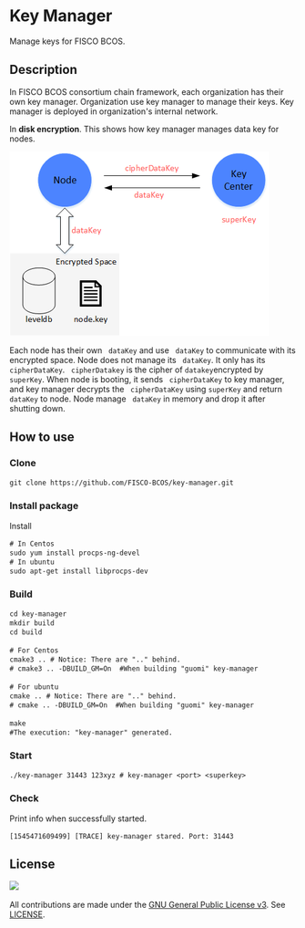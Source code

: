 # Key Manager

Manage keys for FISCO BCOS.

## Description

In FISCO BCOS consortium chain framework, each organization has their own key manager. Organization use key manager to manage their keys. Key manager is deployed in organization's internal network.  

In **disk encryption**. This shows how key manager manages data key for nodes. 

![](docs/imgs/framework.png)

Each node has their own ``` dataKey``` and use ``` dataKey``` to communicate with its encrypted space. Node does not manage its ``` dataKey```. It only has its ``` cipherDataKey```. ``` cipherDatakey``` is the cipher of ``` datakey ```encrypted by ``` superKey```.  When node is booting, it sends ``` cipherDataKey``` to key manager, and key manager decrypts the ``` cipherDataKey```  using ``` superKey ``` and return ``` dataKey``` to node. Node manage ``` dataKey``` in memory and drop it after shutting down.

## How to use

### Clone

``` shell
git clone https://github.com/FISCO-BCOS/key-manager.git
```

### Install package

Install

``` shell
# In Centos
sudo yum install procps-ng-devel
# In ubuntu
sudo apt-get install libprocps-dev
```

### Build

``` shell
cd key-manager
mkdir build
cd build

# For Centos
cmake3 .. # Notice: There are ".." behind. 
# cmake3 .. -DBUILD_GM=On  #When building "guomi" key-manager

# For ubuntu
cmake .. # Notice: There are ".." behind. 
# cmake .. -DBUILD_GM=On  #When building "guomi" key-manager

make
#The execution: "key-manager" generated.
```

### Start

``` shell
./key-manager 31443 123xyz # key-manager <port> <superkey>
```

### Check

Print info when successfully started.

``` log
[1545471609499] [TRACE] key-manager stared. Port: 31443
```

## License

![](https://img.shields.io/github/license/FISCO-BCOS/key-manager.svg)

All contributions are made under the [GNU General Public License v3](https://www.gnu.org/licenses/gpl-3.0.en.html). See [LICENSE](LICENSE).

